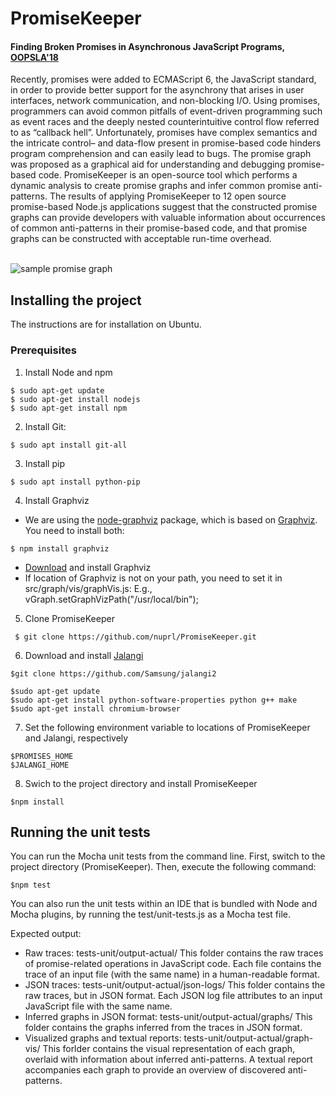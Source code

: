 # PromiseKeeper
#### Finding Broken Promises in Asynchronous JavaScript Programs, [OOPSLA'18](http://ece.ubc.ca/~saba/dl/promisekeeper.pdf)
Recently, promises were added to ECMAScript 6, the JavaScript standard, in order to provide better support for the asynchrony that arises in user interfaces, network communication, and non-blocking I/O. Using promises, programmers can avoid common pitfalls of event-driven programming such as event races and the deeply nested counterintuitive control flow referred to as “callback hell”. Unfortunately, promises have complex semantics and the intricate control– and data-flow present in promise-based code hinders program comprehension and can easily lead to bugs. The promise graph was proposed as a graphical aid for understanding and debugging promise-based code.
PromiseKeeper is an open-source tool which performs a dynamic analysis to create promise graphs and infer common promise anti-patterns.
The results of applying PromiseKeeper to 12 open source promise-based Node.js applications suggest that the constructed promise graphs can provide developers with valuable information about occurrences of common anti-patterns in their promise-based code, and that promise graphs can be constructed with acceptable run-time overhead.
<br /><br />

![sample promise graph](https://image.ibb.co/du2BqU/vis_copy.png)

## Installing the project
The instructions are for installation on Ubuntu.

### Prerequisites
1) Install Node and npm<br />

```
$ sudo apt-get update
$ sudo apt-get install nodejs
$ sudo apt-get install npm
```

2) Install Git:
```
$ sudo apt install git-all
```

3) Install pip
```
$ sudo apt install python-pip
```

4) Install Graphviz<br />
- We are using the [node-graphviz](https://github.com/glejeune/node-graphviz) package, which is based on [Graphviz](http://www.graphviz.org). You need to install both:

```
$ npm install graphviz
```

- [Download](http://www.graphviz.org/Download.php) and install Graphviz
- If location of Graphviz is not on your path, you need to set it in src/graph/vis/graphVis.js:  E.g., vGraph.setGraphVizPath("/usr/local/bin");
    
5) Clone PromiseKeeper<br />

```
 $ git clone https://github.com/nuprl/PromiseKeeper.git
```

6) Download and install [Jalangi](https://github.com/Samsung/jalangi2)

```
$git clone https://github.com/Samsung/jalangi2

$sudo apt-get update
$sudo apt-get install python-software-properties python g++ make
$sudo apt-get install chromium-browser
```

7) Set the following environment variable to locations of PromiseKeeper and Jalangi, respectively
```
$PROMISES_HOME
$JALANGI_HOME
```

8) Swich to the project directory and install PromiseKeeper
```
$npm install
```


## Running the unit tests
You can run the Mocha unit tests from the command line. First, switch to the project directory (PromiseKeeper). Then, execute the following command:
```
$npm test
```

You can also run the unit tests within an IDE that is bundled with Node and Mocha plugins, by running the test/unit-tests.js as a Mocha test file.

Expected output:

- Raw traces: tests-unit/output-actual/
This folder contains the raw traces of promise-related operations in JavaScript code. Each file contains the trace of an input file (with the same name) in a human-readable format.
- JSON traces: tests-unit/output-actual/json-logs/
This folder contains the raw traces, but in JSON format. Each JSON log file attributes to an input JavaScript file with the same name.
- Inferred graphs in JSON format: tests-unit/output-actual/graphs/
This folder contains the graphs inferred from the traces in JSON format.
- Visualized graphs and textual reports: tests-unit/output-actual/graph-vis/
This forlder contains the visual representation of each graph, overlaid with information about inferred anti-patterns. A textual report accompanies each graph to provide an overview of discovered anti-patterns.

